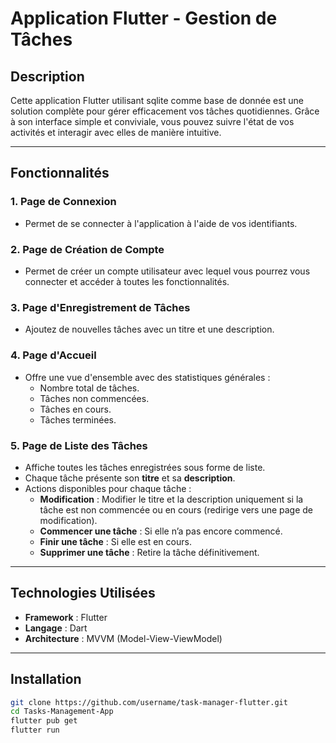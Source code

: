 # Application Flutter - Gestion de Tâches

## Description

Cette application Flutter utilisant sqlite comme base de donnée est une solution complète pour gérer efficacement vos tâches quotidiennes. Grâce à son interface simple et conviviale, vous pouvez suivre l'état de vos activités et interagir avec elles de manière intuitive.

---

## Fonctionnalités

### 1. **Page de Connexion**
   - Permet de se connecter à l'application à l'aide de vos identifiants.

### 2. **Page de Création de Compte**
   - Permet de créer un compte utilisateur avec lequel vous pourrez vous connecter et accéder à toutes les fonctionnalités.

### 3. **Page d'Enregistrement de Tâches**
   - Ajoutez de nouvelles tâches avec un titre et une description.

### 4. **Page d'Accueil**
   - Offre une vue d'ensemble avec des statistiques générales :
     - Nombre total de tâches.
     - Tâches non commencées.
     - Tâches en cours.
     - Tâches terminées.

### 5. **Page de Liste des Tâches**
   - Affiche toutes les tâches enregistrées sous forme de liste.
   - Chaque tâche présente son **titre** et sa **description**.
   - Actions disponibles pour chaque tâche :
     - **Modification** : Modifier le titre et la description uniquement si la tâche est non commencée ou en cours (redirige vers une page de modification).
     - **Commencer une tâche** : Si elle n’a pas encore commencé.
     - **Finir une tâche** : Si elle est en cours.
     - **Supprimer une tâche** : Retire la tâche définitivement.

---

## Technologies Utilisées
- **Framework** : Flutter
- **Langage** : Dart
- **Architecture** : MVVM (Model-View-ViewModel)

---

## Installation
   ```bash
   git clone https://github.com/username/task-manager-flutter.git
   cd Tasks-Management-App
   flutter pub get
   flutter run
